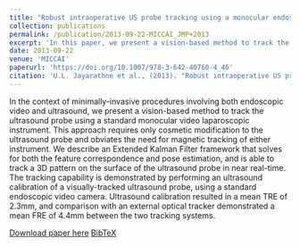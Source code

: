 ```yaml
---
title: "Robust intraoperative US probe tracking using a monocular endoscopic camera"
collection: publications
permalink: /publication/2013-09-22-MICCAI_JMP+2013
excerpt: 'In this paper, we present a vision-based method to track the ultrasound probe using a standard monocular video laparoscopic instrument.'
date: 2013-09-22
venue: 'MICCAI'
paperurl: 'https://doi.org/10.1007/978-3-642-40760-4_46'
citation: 'U.L. Jayarathne et al., (2013). "Robust intraoperative US probe tracking using a monocular endoscopic camera"; in <i>Medical Image Computing and Computer Assisted Intervention -- MICCAI 2013</i>, LNCS 8151, pp. 363-370.'
---
```


In the context of minimally-invasive procedures involving both endoscopic video and ultrasound, we present a vision-based method to track the ultrasound probe using a standard monocular video laparoscopic instrument. This approach requires only cosmetic modification to the ultrasound probe and obviates the need for magnetic tracking of either instrument. We describe an Extended Kalman Filter framework that solves for both the feature correspondence and pose estimation, and is able to track a 3D pattern on the surface of the ultrasound probe in near real-time. The tracking capability is demonstrated by performing an ultrasound calibration of a visually-tracked ultrasound probe, using a standard endoscopic video camera. Ultrasound calibration resulted in a mean TRE of 2.3mm, and comparison with an external optical tracker demonstrated a mean FRE of 4.4mm between the two tracking systems.

[Download paper here](https://doi.org/10.1007/978-3-642-40760-4_46) [BibTeX](./../files/bibtex/JMP+2013.bib)